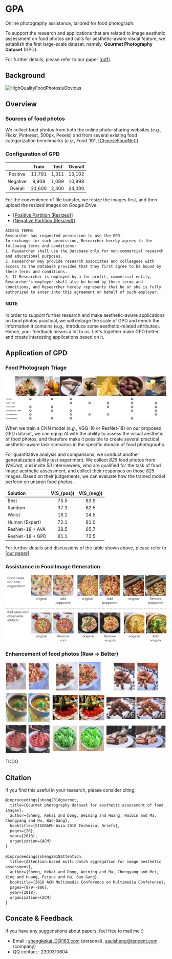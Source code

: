 # GPA
Online photography assistance, tailored for food photograph.

To support the research and applications that are related to image aesthetic assessment on food photos and calls for aesthetic-aware visual feature, we establish the first large-scale dataset, namely, **Gourmet Photography Dataset** (GPD).

For further details, please refer to our paper [[pdf](https://www.researchgate.net/profile/Kekai_Sheng3/publication/329329757_Gourmet_photography_dataset_for_aesthetic_assessment_of_food_images/links/5c0dc00c92851c39ebe1d0f9/Gourmet-photography-dataset-for-aesthetic-assessment-of-food-images.pdf)].

## Background
![HighQualityFoodPhotosIsObvious](http://chongyangma.com/publications/gp/2018_gp_thumbnail.jpg "真 * 秀色可餐")

## Overview
### Sources of food photos
We collect food photos from both the online photo-sharing websites (*e.g.*, Flickr, Pinterest, 500px, Pexels) and from several existing food categorization benchmarks (*e.g.*, Food-101, [[ChineseFoodNet](https://sites.google.com/view/chinesefoodnet/)]).

### Configuration of GPD

|  | Train | Test | Overall |
| :------: | :------: | :------: | :------: |
| Positive | 11,791 | 1,311 | 13,102 |
| Negative | 9,809 | 1,089 | 10,898 |
| Overall | 21,600 | 2,400 | 24,000 |

For the convenience of file transfer, we resize the images first, and then upload the resized images on *Google Drive*:
 * [[Positive Partition (Resized)](https://drive.google.com/open?id=1hQUtgNBXijFP1ET82AazlhxQ6Rz38DgY)]
 * [[Negative Partition (Resized)](https://drive.google.com/open?id=1vlPalmsrkHRUJ3razt4tR-V3w7FJGrqi)]

```
ACCESS TERMS 
Researcher has requested permission to use the GPD.
In exchange for such permission, Researcher hereby agrees to the following terms and conditions:
1. Researcher shall use the Database only for non-commercial research and educational purposes.
2. Researcher may provide research associates and colleagues with access to the Database provided that they first agree to be bound by these terms and conditions.
3. If Researcher is employed by a for-profit, commercial entity, Researcher's employer shall also be bound by these terms and conditions, and Researcher hereby represents that he or she is fully authorized to enter into this agreement on behalf of such employer.

```

#### NOTE
In order to support further research and make aesthetic-aware applications on food photos practical, we will enlarge the scale of GPD and enrich the information it contains (e.g., introduce some aesthetic-related attributes). Hence, your feedback means a lot to us. Let's together make GPD better, and create interesting applications based on it.

## Application of GPD
### Food Photograph Triage
![FoodPhotoTriage](https://github.com/Openning07/GPA/blob/master/TeaserOfSA2018.png "With the help of GPD, we can now enable AI to pick high-quality food photos automatically!")

When we train a CNN model (*e.g.*, VGG-16 or ResNet-18) on our proposed GPD dataset, we can equip AI with the ability to assess the visual aesthetic of food photos, and therefore make it possible to create several practical aesthetic-aware task scenarios in the specific domain of food photographs.

For quantitative analysis and comparisons, we conduct another generalization ability test experiment. We collect *825* food photos from *WeChat*, and invite *50* interviewees, who are qualified for the task of food image aesthetic assessment, and collect their responses on those *825* images. Based on their judgements, we can evaluate how the trained model perform on unseen food photos.

| Solution | V(S_{pos}) | V(S_{neg}) |
| :--- | :-----: | :-----: |
| Best | 75.5 | 83.9 |
| Random | 37.3 | 62.5 |
| Worst | 16.1 | 24.5 |
| Human (Expert) | 72.1 | 81.0 |
| ResNet-18 + AVA | 38.5 | 65.7 |
| ResNet-18 + GPD | 61.1 | 72.5 |

For further details and discussions of the table shown above, please refer to [[our paper](https://www.researchgate.net/profile/Kekai_Sheng3/publication/329329757_Gourmet_photography_dataset_for_aesthetic_assessment_of_food_images/links/5c0dc00c92851c39ebe1d0f9/Gourmet-photography-dataset-for-aesthetic-assessment-of-food-images.pdf)].

### Assistance in Food Image Generation
![AssistanceInFoodImageGeneration](https://github.com/Openning07/GPA/blob/master/HelpToDiminishBadCaseGeneration.png "TODO")

### Enhancement of food photos (Raw -> Better)
![FoodPhotoEnhancement](https://github.com/Openning07/GPA/blob/master/FoodPhotoEnhancement_PlaceHolder.jpg "Much better than the original images, and save your time from the endless attempts with existing PS tools!")

TODO

## Citation
If you find this useful in your research, please consider citing:
```
@inproceedings{sheng2018gourmet,
  title={Gourmet photography dataset for aesthetic assessment of food images},
  author={Sheng, Kekai and Dong, Weiming and Huang, Haibin and Ma, Chongyang and Hu, Bao-Gang},
  booktitle={SIGGRAPH Asia 2018 Technical Briefs},
  pages={20},
  year={2018},
  organization={ACM}
}

@inproceedings{sheng2018attention,
  title={Attention-based multi-patch aggregation for image aesthetic assessment},
  author={Sheng, Kekai and Dong, Weiming and Ma, Chongyang and Mei, Xing and Huang, Feiyue and Hu, Bao-Gang},
  booktitle={2018 ACM Multimedia Conference on Multimedia Conference},
  pages={879--886},
  year={2018},
  organization={ACM}
}
```

## Concate & Feedback
If you have any suggenstions about papers, feel free to mail me :)
 * Email : shengkekai_D@163.com (personal), saulsheng@tencent.com (company)
 * QQ contact : 2309310604
